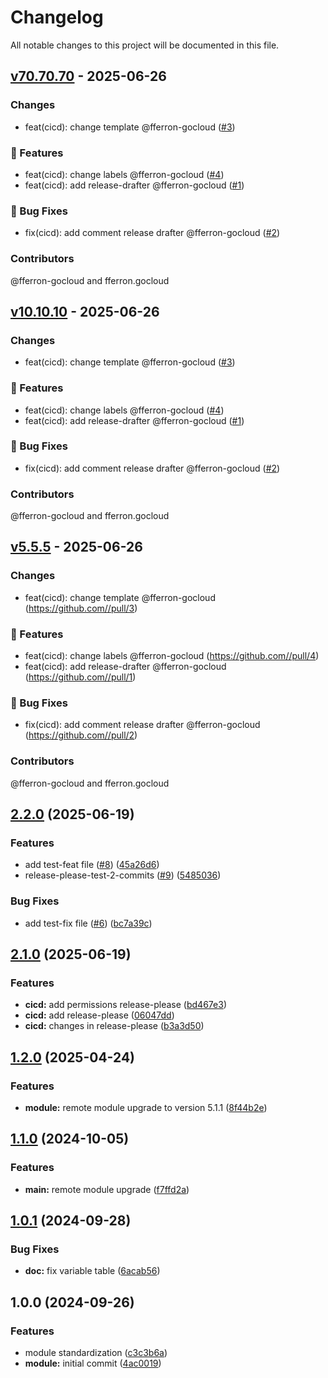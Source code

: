 # Changelog

All notable changes to this project will be documented in this file.

## [v70.70.70](https://github.com/gocloudLa/terraform-aws-first-module/compare/v10.10.10...v70.70.70) - 2025-06-26

### Changes

- feat(cicd): change template @fferron-gocloud ([#3](https://github.com/gocloudLa/terraform-aws-first-module/pull/3))

### 🚀 Features

- feat(cicd): change labels @fferron-gocloud ([#4](https://github.com/gocloudLa/terraform-aws-first-module/pull/4))
- feat(cicd): add release-drafter @fferron-gocloud ([#1](https://github.com/gocloudLa/terraform-aws-first-module/pull/1))

### 🐛 Bug Fixes

- fix(cicd): add comment release drafter @fferron-gocloud ([#2](https://github.com/gocloudLa/terraform-aws-first-module/pull/2))

### Contributors

@fferron-gocloud and fferron.gocloud

## [v10.10.10](https://github.com/gocloudLa/terraform-aws-first-module/compare/v5.5.5...v10.10.10) - 2025-06-26

### Changes

- feat(cicd): change template @fferron-gocloud ([#3](https://github.com//pull/3))

### 🚀 Features

- feat(cicd): change labels @fferron-gocloud ([#4](https://github.com//pull/4))
- feat(cicd): add release-drafter @fferron-gocloud ([#1](https://github.com//pull/1))

### 🐛 Bug Fixes

- fix(cicd): add comment release drafter @fferron-gocloud ([#2](https://github.com//pull/2))

### Contributors

@fferron-gocloud and fferron.gocloud

## [v5.5.5](https://github.com/gocloudLa/terraform-aws-first-module/compare/v2.2.0...v5.5.5) - 2025-06-26

### Changes

- feat(cicd): change template @fferron-gocloud (https://github.com//pull/3)

### 🚀 Features

- feat(cicd): change labels @fferron-gocloud (https://github.com//pull/4)
- feat(cicd): add release-drafter @fferron-gocloud (https://github.com//pull/1)

### 🐛 Bug Fixes

- fix(cicd): add comment release drafter @fferron-gocloud (https://github.com//pull/2)

### Contributors

@fferron-gocloud and fferron.gocloud

## [2.2.0](https://github.com/gocloudLa/terraform-aws-first-module/compare/v2.1.0...v2.2.0) (2025-06-19)

### Features

* add test-feat file ([#8](https://github.com/gocloudLa/terraform-aws-first-module/issues/8)) ([45a26d6](https://github.com/gocloudLa/terraform-aws-first-module/commit/45a26d6ee4da21418257e3c8a3b20542b882add5))
* release-please-test-2-commits ([#9](https://github.com/gocloudLa/terraform-aws-first-module/issues/9)) ([5485036](https://github.com/gocloudLa/terraform-aws-first-module/commit/54850366d4b0fb8cb5241902df61ac81286c1377))

### Bug Fixes

* add test-fix file ([#6](https://github.com/gocloudLa/terraform-aws-first-module/issues/6)) ([bc7a39c](https://github.com/gocloudLa/terraform-aws-first-module/commit/bc7a39c7ffde272091f8400e336e8dd1fe56f78f))

## [2.1.0](https://github.com/gocloudLa/terraform-aws-first-module/compare/v2.0.0...v2.1.0) (2025-06-19)

### Features

* **cicd:** add permissions release-please ([bd467e3](https://github.com/gocloudLa/terraform-aws-first-module/commit/bd467e3c8902991be68d60f6f6ad75af169ab11e))
* **cicd:** add release-please ([06047dd](https://github.com/gocloudLa/terraform-aws-first-module/commit/06047dd7215780e9e0297219e1641deb070de4f9))
* **cicd:** changes in release-please ([b3a3d50](https://github.com/gocloudLa/terraform-aws-first-module/commit/b3a3d50e5481b8a3a94522511eea481a17e01391))

## [1.2.0](https://gitlab.com/espinlabs/gocloud/infrastructure-engine/global-modules/foundation/modules/aws/wrapper_acm/compare/v1.1.0...v1.2.0) (2025-04-24)

### Features

* **module:** remote module upgrade to version 5.1.1 ([8f44b2e](https://gitlab.com/espinlabs/gocloud/infrastructure-engine/global-modules/foundation/modules/aws/wrapper_acm/commit/8f44b2e6868aa0b72d537000c88e9cbee85e21e5))

## [1.1.0](https://gitlab.com/espinlabs/gocloud/infrastructure-engine/global-modules/foundation/modules/aws/wrapper_acm/compare/v1.0.1...v1.1.0) (2024-10-05)

### Features

* **main:** remote module upgrade ([f7ffd2a](https://gitlab.com/espinlabs/gocloud/infrastructure-engine/global-modules/foundation/modules/aws/wrapper_acm/commit/f7ffd2a2690e63d17e982e49c2c0f8efe18eafc8))

## [1.0.1](https://gitlab.com/espinlabs/gocloud/infrastructure-engine/global-modules/foundation/modules/aws/wrapper_acm/compare/v1.0.0...v1.0.1) (2024-09-28)

### Bug Fixes

* **doc:** fix variable table ([6acab56](https://gitlab.com/espinlabs/gocloud/infrastructure-engine/global-modules/foundation/modules/aws/wrapper_acm/commit/6acab56174be2f4131c5c60cb1eb56cdc2a85521))

## 1.0.0 (2024-09-26)

### Features

* module standardization ([c3c3b6a](https://gitlab.com/espinlabs/gocloud/infrastructure-engine/global-modules/foundation/modules/aws/wrapper_acm/commit/c3c3b6a5893f28c5d95522c6b2fd23092366abb2))
* **module:** initial commit ([4ac0019](https://gitlab.com/espinlabs/gocloud/infrastructure-engine/global-modules/foundation/modules/aws/wrapper_acm/commit/4ac0019e3d52d9bc4ae49cdf003a930fd77e38b6))
